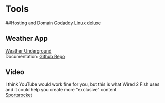# Tools

##Hosting and Domain
[Godaddy Linux deluxe](https://www.godaddy.com/hosting/web-hosting)

## Weather App
[Weather Underground](https://wordpress.org/plugins/wunderground/)  
Documentation: [Github Repo](https://github.com/katzwebservices/Wunderground)

## Video
I think YouTube would work fine for you, but this is what Wired 2 Fish uses and it could help you create more "exclusive" content  
[Sportsrocket](http://sportsrocket.com/)


